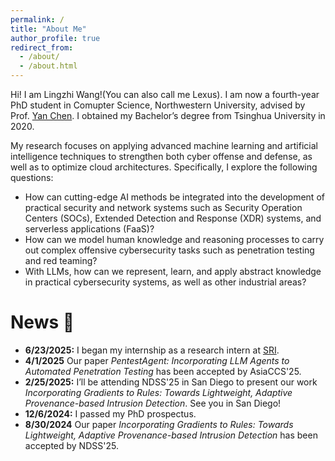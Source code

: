 ```yaml
---
permalink: /
title: "About Me"
author_profile: true
redirect_from: 
  - /about/
  - /about.html
---
```


Hi! I am Lingzhi Wang!(You can also call me Lexus). I am now a fourth-year PhD student in Comupter Science, Northwestern University, advised by Prof. [Yan Chen](https://users.cs.northwestern.edu/~ychen/). I obtained my Bachelor’s degree from Tsinghua University in 2020.

My research focuses on applying advanced machine learning and artificial intelligence techniques to strengthen both cyber offense and defense, as well as to optimize cloud architectures. Specifically, I explore the following questions:
- How can cutting-edge AI methods be integrated into the development of practical security and network systems such as Security Operation Centers (SOCs), Extended Detection and Response (XDR) systems, and serverless applications (FaaS)?
- How can we model human knowledge and reasoning processes to carry out complex offensive cybersecurity tasks such as penetration testing and red teaming?
- With LLMs, how can we represent, learn, and apply abstract knowledge in practical cybersecurity systems, as well as other industrial areas?

# News 📰
- **6/23/2025:** I began my internship as a research intern at [SRI](https://www.sri.com/).
- **4/1/2025** Our paper *PentestAgent: Incorporating LLM Agents to Automated Penetration Testing* has been accepted by AsiaCCS'25.
- **2/25/2025:** I’ll be attending NDSS'25 in San Diego to present our work *Incorporating Gradients to Rules: Towards Lightweight, Adaptive Provenance-based Intrusion Detection*. See you in San Diego!
- **12/6/2024:** I passed my PhD prospectus.
- **8/30/2024** Our paper *Incorporating Gradients to Rules: Towards Lightweight, Adaptive Provenance-based Intrusion Detection* has been accepted by NDSS'25.
